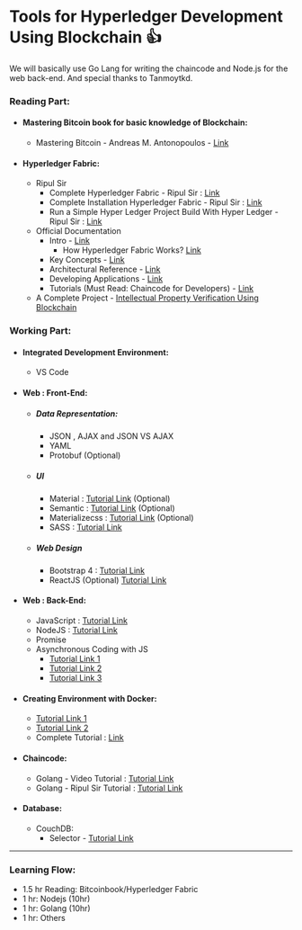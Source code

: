 # Tools for Hyperledger Development Using Blockchain :+1:
We will basically use Go Lang for writing the chaincode and Node.js for the web back-end. And special thanks to Tanmoytkd.

### Reading Part:

   - #### Mastering Bitcoin book for basic knowledge of Blockchain:
      - Mastering Bitcoin - Andreas M. Antonopoulos - [Link](https://github.com/bitcoinbook/bitcoinbook/blob/develop/book.asciidoc?fbclid=IwAR1GH2Edmrgy-6diWSbAaZKcleOPgwKNlCK8ud6uT7DwbmGi0oTSlM3soT0)

   - #### Hyperledger Fabric:
      - Ripul Sir
         - Complete Hyperledger Fabric - Ripul Sir : [Link](https://drive.google.com/file/d/1woe-qC9IqSxPMfsdzblRsDWFnu7Uvs6e/view?usp=sharing)
         - Complete Installation Hyperledger Fabric - Ripul Sir : [Link](https://drive.google.com/file/d/1b5uSIumKdf75bZ2DN3znaRdQWvUmvOkc/view?usp=sharing)
         - Run a Simple Hyper Ledger Project Build With Hyper Ledger - Ripul Sir : [Link](https://drive.google.com/file/d/14GPEKjiUfzRcTEFq1DDT4zSj2hXjVac0/view?usp=sharing)
      - Official Documentation
         - Intro - [Link](https://hyperledger-fabric.readthedocs.io/en/release-1.4/whatis.html)
            - How Hyperledger Fabric Works? [Link](https://medium.com/coinmonks/how-does-hyperledger-fabric-works-cdb68e6066f5)
         - Key Concepts - [Link](https://hyperledger-fabric.readthedocs.io/en/release-1.4/key_concepts.html)
         - Architectural Reference - [Link](https://hyperledger-fabric.readthedocs.io/en/release-1.4/architecture.html)
         - Developing Applications - [Link](https://hyperledger-fabric.readthedocs.io/en/release-1.4/developapps/developing_applications.html)
         - Tutorials (Must Read: Chaincode for Developers) - [Link](https://hyperledger-fabric.readthedocs.io/en/release-1.4/tutorials.html)
      - A Complete Project - [Intellectual Property Verification Using Blockchain](https://github.com/BIJOY-SUST/Intellectual-Property-Verification-Using-Blockchain)

### Working Part:

   - #### Integrated Development Environment: 
      - VS Code

   - #### Web : Front-End:
      - ##### Data Representation:
         - JSON , AJAX and JSON VS AJAX
         - YAML
         - Protobuf (Optional)
      - ##### UI
         - Material : [Tutorial Link](https://material-ui.com/) (Optional)
         - Semantic : [Tutorial Link](https://semantic-ui.com/) (Optional)
         - Materializecss : [Tutorial Link](https://materializecss.com/) (Optional)
         - SASS : [Tutorial Link](https://github.com/BIJOY-SUST/Tools-for-Hyperledger-Development-Using-Blockchain/tree/master/Tutorials/Udemy%20-%20The%20Complete%20Sass%20%26%20SCSS%20Course%20From%20Beginner%20to%20Advanced)
      - ##### Web Design
         - Bootstrap 4 : [Tutorial Link](https://github.com/BIJOY-SUST/Tools-for-Hyperledger-Development-Using-Blockchain/tree/master/Tutorials/Udemy%20-%20Bootstrap%204%20From%20Scratch%20With%205%20Projects)
         - ReactJS (Optional) [Tutorial Link](https://github.com/yudi43/React---The-Complete-Guide--incl-Hooks--React-Router--Redux-)

   - #### Web : Back-End:
      - JavaScript : [Tutorial Link](https://github.com/BIJOY-SUST/Tools-for-Hyperledger-Development-Using-Blockchain/tree/master/Tutorials/Udemy%20-%20The%20Complete%20JavaScript%20Course%202019%20Build%20Real%20Projects!)
      - NodeJS : [Tutorial Link](https://github.com/BIJOY-SUST/Tools-for-Hyperledger-Development-Using-Blockchain/tree/master/Tutorials/Udemy%20-%20The%20Complete%20Node.js%20Developer%20Course%20(3rd%20Edition))
      - Promise
      - Asynchronous Coding with JS 
         - [Tutorial Link 1](https://medium.com/codingthesmartway-com-blog/async-programming-with-javascript-callbacks-promises-and-async-await-980e3f144185)
         - [Tutorial Link 2](https://medium.com/quick-code/javascript-promises-in-twenty-minutes-3aac5b65b887)
         - [Tutorial Link 3](https://dzone.com/articles/asynchronous-javascript-1)



   - #### Creating Environment with Docker:
      - [Tutorial Link 1](https://www.youtube.com/watch?v=wCTTHhehJbU)
      - [Tutorial Link 2](https://www.youtube.com/playlist?list=PLhW3qG5bs-L99pQsZ74f-LC-tOEsBp2rK)
      - Complete Tutorial : [Link](https://github.com/BIJOY-SUST/Tools-for-Hyperledger-Development-Using-Blockchain/tree/master/Tutorials/Udemy%20-%20Docker%20Mastery%20The%20Complete%20Toolset%20From%20a%20Docker%20Captain)

   - #### Chaincode:
      - Golang - Video Tutorial : [Tutorial Link](https://github.com/BIJOY-SUST/Tools-for-Hyperledger-Development-Using-Blockchain/tree/master/Tutorials/Udemy%20-%20Go%20The%20Complete%20Developer's%20Guide(Golang))
      - Golang - Ripul Sir Tutorial : [Tutorial Link](https://drive.google.com/file/d/1o2qa2qu7NULmT2tTi9W98IjessxiwkHg/view?usp=sharing)

   - #### Database:
      - CouchDB:
         - Selector - [Tutorial Link](https://docs.couchdb.org/en/2.2.0/api/database/find.html)
  
-----------------------------------------------------------------------------------------------------------------------------

### Learning Flow:
   - 1.5 hr Reading: Bitcoinbook/Hyperledger Fabric
   - 1 hr: Nodejs (10hr)
   - 1 hr: Golang (10hr)
   - 1 hr: Others
   
   
